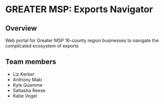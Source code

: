 # GREATER MSP: Exports Navigator

## Overview
Web portal for Greater MSP 16-county region businesses to navigate the complicated ecosystem of exports

## Team members
* Liz Kerber
* Anthony Maki
* Kyle Quamme
* Sahasha Reese
* Katie Vogel
